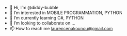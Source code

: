 - 👋 Hi, I’m @diddy-bubble
- 👀 I’m interested in MOBILE PROGRAMMATION, PYTHON
- 🌱 I’m currently learning C#, PYTHON
- 💞️ I’m looking to collaborate on ...
- 📫 How to reach me laurencenakounou@gmail.com

<!---
diddy-bubble/diddy-bubble is a ✨ special ✨ repository because its `README.md` (this file) appears on your GitHub profile.
You can click the Preview link to take a look at your changes.
--->
